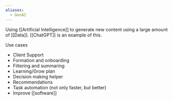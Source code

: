 ```yaml
---
aliases:
  - GenAI
---
```


Using [[Artificial Intelligence]] to generate new content using a large amount of [[Data]]. [[ChatGPT]] is an example of this.

Use cases

- Client Support
- Formation and onboarding
- Filtering and summaring
- Learning/Grow plan
- Decision making helper
- Recommendations
- Task automation (not only faster, but better)
- Improve [[software]]
